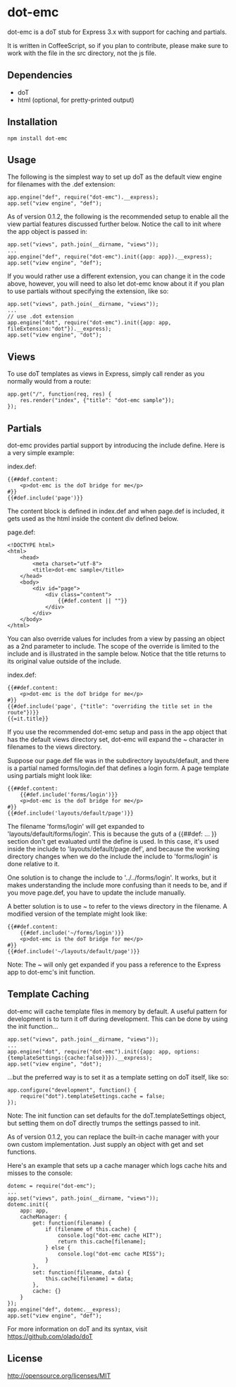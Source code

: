 dot-emc
=======

dot-emc is a doT stub for Express 3.x with support for caching and partials.

It is written in CoffeeScript, so if you plan to contribute, please make sure to work with the file in the src directory, not the js file.

Dependencies
------------
* doT
* html (optional, for pretty-printed output)

Installation
------------
`npm install dot-emc`

Usage
-----

The following is the simplest way to set up doT as the default view engine for filenames with the .def extension:

	app.engine("def", require("dot-emc").__express);
	app.set("view engine", "def");

As of version 0.1.2, the following is the recommended setup to enable all the view partial features discussed further below. Notice the call to init where the app object is passed in:

	app.set("views", path.join(__dirname, "views"));
	...
	app.engine("def", require("dot-emc").init({app: app}).__express);
	app.set("view engine", "def");

If you would rather use a different extension, you can change it in the code above, however, you will need to also let dot-emc know about it if you plan to use partials without specifying the extension, like so:

	app.set("views", path.join(__dirname, "views"));
	...
	// use .dot extension
	app.engine("dot", require("dot-emc").init({app: app, fileExtension:"dot"}).__express);
	app.set("view engine", "dot");

Views
-----

To use doT templates as views in Express, simply call render as you normally would from a route:

	app.get("/", function(req, res) {
		res.render("index", {"title": "dot-emc sample"});
	});

Partials
--------

dot-emc provides partial support by introducing the include define. Here is a very simple example:

index.def:

	{{##def.content:
		<p>dot-emc is the doT bridge for me</p>
	#}}
	{{#def.include('page')}}

The content block is defined in index.def and when page.def is included, it gets used as the html inside the content div defined below.

page.def:

	<!DOCTYPE html>
	<html>
		<head>
			<meta charset="utf-8">
			<title>dot-emc sample</title>
		</head>
		<body>
			<div id="page">
				<div class="content">
					{{#def.content || ""}}
				</div>
			</div>
		</body>
	</html>

You can also override values for includes from a view by passing an object as a 2nd parameter to include. The scope of the override is limited to the include and is illustrated in the sample below. Notice that the title returns to its original value outside of the include.

index.def:

	{{##def.content:
		<p>dot-emc is the doT bridge for me</p>
	#}}
	{{#def.include('page', {"title": "overriding the title set in the route"})}}
	{{=it.title}}

If you use the recommended dot-emc setup and pass in the app object that has the default views directory set, dot-emc will expand the ~ character in filenames to the views directory.

Suppose our page.def file was in the subdirectory layouts/default, and there is a partial named forms/login.def that defines a login form. A page template using partials might look like:

	{{##def.content:
		{{#def.include('forms/login')}}
		<p>dot-emc is the doT bridge for me</p>
	#}}
	{{#def.include('layouts/default/page')}}

The filename 'forms/login' will get expanded to 'layouts/default/forms/login'. This is because the guts of a {{##def: ... }} section don't get evaluated until the define is used. In this case, it's used inside the include to 'layouts/default/page.def', and because the working directory changes when we do the include the include to 'forms/login' is done relative to it.

One solution is to change the include to '../../forms/login'. It works, but it makes understanding the include more confusing than it needs to be, and if you move page.def, you have to update the include manually.

A better solution is to use ~ to refer to the views directory in the filename. A modified version of the template might look like:

	{{##def.content:
		{{#def.include('~/forms/login')}}
		<p>dot-emc is the doT bridge for me</p>
	#}}
	{{#def.include('~/layouts/default/page')}}

Note: The ~ will only get expanded if you pass a reference to the Express app to dot-emc's init function.

Template Caching
----------------

dot-emc will cache template files in memory by default. A useful pattern for development is to turn it off during  development. This can be done by using the init function...

	app.set("views", path.join(__dirname, "views"));
	...
	app.engine("dot", require("dot-emc").init({app: app, options:{templateSettings:{cache:false}}}).__express);
	app.set("view engine", "dot");

...but the preferred way is to set it as a template setting on doT itself, like so:

	app.configure("development", function() {
		require("dot").templateSettings.cache = false;
	});

Note: The init function can set defaults for the doT.templateSettings object, but setting them on doT directly trumps the settings passed to init.

As of version 0.1.2, you can replace the built-in cache manager with your own custom implementation. Just supply an object with get and set functions.

Here's an example that sets up a cache manager which logs cache hits and misses to the console:

	dotemc = require("dot-emc");
	...
	app.set("views", path.join(__dirname, "views"));
	dotemc.init({
		app: app,
		cacheManager: {
			get: function(filename) {
				if (filename of this.cache) {
					console.log("dot-emc cache HIT");
					return this.cache[filename];
				} else {
					console.log("dot-emc cache MISS");
				}
			},
			set: function(filename, data) {
				this.cache[filename] = data;
			},
			cache: {}
		}
	});
	app.engine("def", dotemc.__express);
	app.set("view engine", "def");

For more information on doT and its syntax, visit https://github.com/olado/doT

License
-------
http://opensource.org/licenses/MIT
